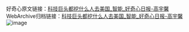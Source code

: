 好奇心原文链接：[科技巨头都挖什么人去美国_智能_好奇心日报-高宇馨](https://www.qdaily.com/articles/8008.html)
WebArchive归档链接：[科技巨头都挖什么人去美国_智能_好奇心日报-高宇馨](http://web.archive.org/web/20190623151821/https://www.qdaily.com/articles/8008.html)
![image](http://ww3.sinaimg.cn/large/007d5XDply1g3v6zksphqj30u02po4qp)